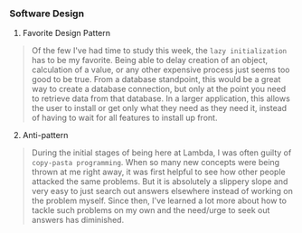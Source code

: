 ### Software Design
1. Favorite Design Pattern
> Of the few I've had time to study this week, the `lazy initialization` has to be my favorite. Being able to delay creation of an object, calculation of a value, or any other expensive process just seems too good to be true. From a database standpoint, this would be a great way to create a database connection, but only at the point you need to retrieve data from that database. In a larger application, this allows the user to install or get only what they need as they need it, instead of having to wait for all features to install up front.

2. Anti-pattern
> During the initial stages of being here at Lambda, I was often guilty of `copy-pasta programming`. When so many new concepts were being thrown at me right away, it was first helpful to see how other people attacked the same problems. But it is absolutely a slippery slope and very easy to just search out answers elsewhere instead of working on the problem myself. Since then, I've learned a lot more about how to tackle such problems on my own and the need/urge to seek out answers has diminished.